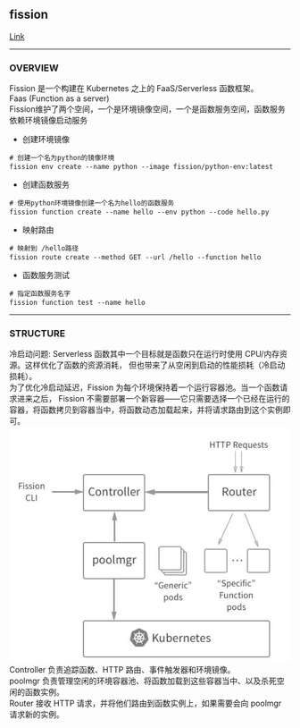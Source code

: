 ## fission
[Link](https://fission.io/)  

---
### OVERVIEW  
Fission 是一个构建在 Kubernetes 之上的 FaaS/Serverless 函数框架。  
Faas (Function as a server)  
Fission维护了两个空间，一个是环境镜像空间，一个是函数服务空间，函数服务依赖环境镜像启动服务  
* 创建环境镜像
```
# 创建一个名为python的镜像环境
fission env create --name python --image fission/python-env:latest
```
* 创建函数服务
```
# 使用python环境镜像创建一个名为hello的函数服务
fission function create --name hello --env python --code hello.py
```
* 映射路由
```
# 映射到 /hello路径
fission route create --method GET --url /hello --function hello
```
* 函数服务测试
```
# 指定函数服务名字
fission function test --name hello
```

---
### STRUCTURE
冷启动问题: Serverless 函数其中一个目标就是函数只在运行时使用 CPU/内存资源。这样优化了函数的资源消耗，
但也带来了从空闲到启动的性能损耗（冷启动损耗）。  
为了优化冷启动延迟，Fission 为每个环境保持着一个运行容器池。当一个函数请求进来之后， 
Fission 不需要部署一个新容器——它只需要选择一个已经在运行的容器，将函数拷贝到容器当中，将函数动态加载起来，并将请求路由到这个实例即可。  
![](src/Oth_0.png)  
Controller 负责追踪函数、HTTP 路由、事件触发器和环境镜像。  
poolmgr 负责管理空闲的环境容器池、将函数加载到这些容器当中、以及杀死空闲的函数实例。  
Router 接收 HTTP 请求，并将他们路由到函数实例上，如果需要会向 poolmgr 请求新的实例。